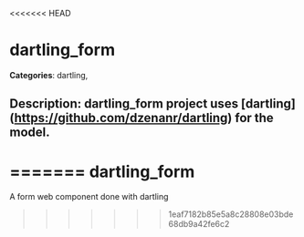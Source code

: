 <<<<<<< HEAD
# dartling_form 

**Categories**: dartling, 

## Description: dartling_form project uses [dartling] (https://github.com/dzenanr/dartling) for the model.
=======
dartling_form
=============

A form web component done with dartling 
>>>>>>> 1eaf7182b85e5a8c28808e03bde68db9a42fe6c2
